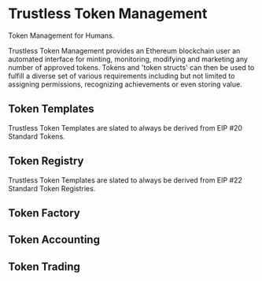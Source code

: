 # Trustless Token Management

Token Management for Humans. 

Trustless Token Management provides an Ethereum blockchain user an automated interface for minting, monitoring, modifying and marketing any number of approved tokens. Tokens and 'token structs' can then be used to fulfill a diverse set of various requirements including but not limited to assigning permissions, recognizing achievements or even storing value.

## Token Templates

Trustless Token Templates are slated to always be derived from EIP #20 Standard Tokens. 

## Token Registry

Trustless Token Templates are slated to always be derived from EIP #22 Standard Token Registries. 

## Token Factory



## Token Accounting



## Token Trading
